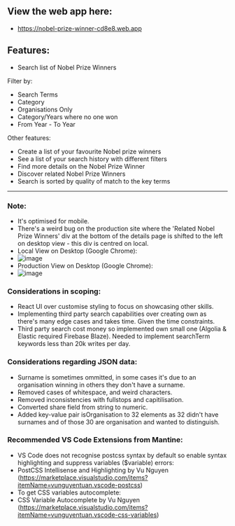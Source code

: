## View the web app here: ##
- https://nobel-prize-winner-cd8e8.web.app

## Features: ##
- Search list of Nobel Prize Winners

Filter by:
- Search Terms
- Category
- Organisations Only
- Category/Years where no one won
- From Year - To Year

Other features:
- Create a list of your favourite Nobel prize winners
- See a list of your search history with different filters
- Find more details on the Nobel Prize Winner
- Discover related Nobel Prize Winners
- Search is sorted by quality of match to the key terms

----------------------------------------------------------------------

### Note: ###
- It's optimised for mobile.
- There's a weird bug on the production site where the 'Related Nobel Prize Winners' div at the bottom of the details page is shifted to the left on desktop view - this div is centred on local.
- Local View on Desktop (Google Chrome):
- ![image](https://github.com/ItsMattG/nobel-prize-winner/assets/63543270/1703d3f6-d901-4262-88cc-06bf5610ccb6)
- Production View on Desktop (Google Chrome):
- ![image](https://github.com/ItsMattG/nobel-prize-winner/assets/63543270/ac9bd133-d5c7-463b-8b10-fc79016cc940)




### Considerations in scoping: ###
- React UI over customise styling to focus on showcasing other skills.
- Implementing third party search capabilities over creating own as there's many edge cases and takes time. Given the time constraints.
- Third party search cost money so implemented own small one (Algolia & Elastic required Firebase Blaze). Needed to implement searchTerm keywords less than 20k writes per day.

### Considerations regarding JSON data: ###
- Surname is sometimes ommitted, in some cases it's due to an organisation winning in others they don't have a surname.
- Removed cases of whitespace, and weird characters.
- Removed inconsistencies with fullstops and capitilisation.
- Converted share field from string to numeric.
- Added key-value pair isOrganisation to 32 elements as 32 didn't have surnames and of those 30 are organisation and wanted to distinguish.

### Recommended VS Code Extensions from Mantine: ###
- VS Code does not recognise postcss syntax by default so enable syntax highlighting and suppress variables ($variable) errors:
- PostCSS Intellisense and Highlighting by Vu Nguyen (https://marketplace.visualstudio.com/items?itemName=vunguyentuan.vscode-postcss)
- To get CSS variables autocomplete:
- CSS Variable Autocomplete by Vu Nguyen (https://marketplace.visualstudio.com/items?itemName=vunguyentuan.vscode-css-variables)

